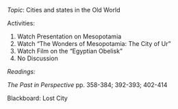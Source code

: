 _Topic_: Cities and states in the Old World

Activities: 

1. Watch Presentation on Mesopotamia
2. Watch “The Wonders of Mesopotamia: The City of Ur”
3. Watch Film on the “Egyptian Obelisk"
4. No Discussion

_Readings:_

_The Past in Perspective_ pp. 358-384; 392-393; 402-414

Blackboard: Lost City